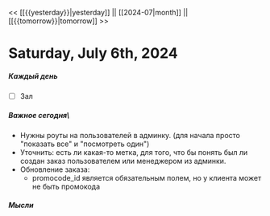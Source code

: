 << [[{{yesterday}}|yesterday]] || [[2024-07|month]] || [[{{tomorrow}}|tomorrow]] >>

# Saturday, July 6th, 2024

##### Каждый день
- [ ] Зал


##### Важное сегодня\
- Нужны роуты на пользователей в админку. (для начала просто "показать все" и "посмотреть один")
- Уточнить: есть ли какая-то метка, для того, что бы понять был ли создан заказ пользователем или менеджером из админки.
- Обновление заказа: 
	- promocode_id является обязательным полем, но у клиента может не быть промокода


##### Мысли


